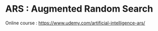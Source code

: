 # ARS : Augmented Random Search

Online course : https://www.udemy.com/artificial-intelligence-ars/
